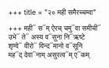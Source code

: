 +++
title = "२० मही समैरच्चम्वा"

+++
मही᳓ स᳓म् ऐरच् चमु᳓वा समीची᳓  
उभे᳓ ते᳓ अस्य व᳓सुना नि᳓ऋष्टे  
शृण्वे᳓ वीरो᳓ विन्द᳓मानो व᳓सूनि  
मह᳓द् देवा᳓नाम् असुरत्व᳓म् ए᳓कम्